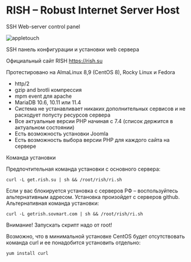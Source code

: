 # RISH – Robust Internet Server Host 

SSH Web-server control panel

![appletouch](https://user-images.githubusercontent.com/3103677/151532067-f10dfc07-b86c-44de-a083-c28b21f82d57.png)

SSH панель конфигурации и установки web сервера 

Официальный сайт RISH https://rish.su

Протестировано на AlmaLinux 8,9 (CentOS 8), Rocky Linux и Fedora

* http/2
* gzip and brotli компрессия
* mpm event для apache
* MariaDB 10.6, 10.11 или 11.4
* Система не устанавливает никаких дополнительных сервисов и не расходует попусту ресурсов сервера
* Все актуальные версии PHP начиная с 7.4 (список держится в актуальном состоянии)
* Есть возможность установки Joomla
* Есть возможность выбора версии PHP для каждого сайта на сервере 

Команда установки

Предпочтительная команда установки с основного сервера:

    curl -L get.rish.su | sh && /root/rish/ri.sh

Если у вас блокируется установка с серверов РФ – воспользуйтесь альтернативным адресом. Установка произойдет с серверов github. Альтернативная команда установки:
    
    curl -L getrish.sovmart.com | sh && /root/rish/ri.sh

Внимание! Запускать скрипт надо от root!

Возможно, что в минимальной установке CentOS будет отсутствовать команда curl и ее понадобится установить отдельно:

    yum install curl

